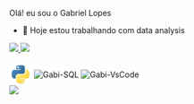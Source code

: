 Olá! eu sou o Gabriel Lopes

- 🔭 Hoje estou trabalhando com data analysis

<div>
  <a href="https://github.com/g1abriellopes">
    <img height="180em" src="https://github-readme-stats-eight-theta.vercel.app/api?username=g1abriellopes&show_icons=true&theme=dracula&include_all_commits=true&count_private=true"/>
    <img height="180em" src="https://github-readme-stats-eight-theta.vercel.app/api/top-langs/?username=g1abriellopes&layout=compact&langs_count=8&theme=dracula"/>         
  </a>
</div>
<div style="display: inline_block"><br>
  <img align="center" alt="Gabi-Python" height="40" width="40" src="https://raw.githubusercontent.com/devicons/devicon/master/icons/python/python-original.svg">
  <img align="center" alt="Gabi-SQL" height="40" width="40" src="https://cdn.jsdelivr.net/gh/devicons/devicon/icons/postgresql/postgresql-original.svg" />
  <img align="center" alt="Gabi-VsCode" height="40" width="40" src="https://cdn.jsdelivr.net/gh/devicons/devicon/icons/vscode/vscode-original.svg" />
</div>
<div>
  <a href="https://www.linkedin.com/in/gabriellopescontroladoria" target="_blank">
    <img src="https://img.shields.io/github/commit-activity/w/<SEU-USUÁRIO>/g1abriellopes?label=Commits%20em%20todas%20as%20branches">
  </a>
</div>
